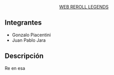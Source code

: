 <div align="center">
    <a href="https://jechucastillo.github.io/web-reroll-legends/" color="Yellow"> WEB REROLL LEGENDS</a>
</div>

## Integrantes

- Gonzalo Piacentini
- Juan Pablo Jara

## Descripción

Re en esa